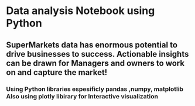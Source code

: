 # Data analysis Notebook using Python
## SuperMarkets data has enormous potential to drive businesses to success. Actionable insights can be drawn for Managers and owners to work on and capture the market!
### Using Python libraries espesificly  pandas ,numpy, matplotlib Also using plotly libirary for Interactive visualization 
